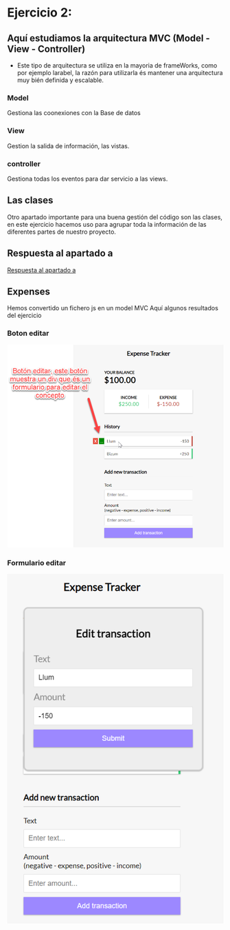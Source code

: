 
# Ejercicio 2:

## Aquí estudiamos la arquitectura MVC (Model - View - Controller)
- Este tipo de arquitectura se utiliza en la mayoria de frameWorks, como por ejemplo larabel, la razón para utilizarla és mantener una arquitectura muy bién definida y escalable.
  
### Model
Gestiona las coonexiones con la Base de datos

### View
Gestion la salida de información, las vistas.

### controller
Gestiona todas los eventos para dar servicio a las views.

## Las clases
Otro apartado importante para una buena gestión del código son las clases, en este ejercicio hacemos uso para agrupar toda la información de las diferentes partes de nuestro proyecto.

## Respuesta al apartado a

[Respuesta al apartado a](PEC2_Solucion_Ejercicio_2a.md)

## Expenses

Hemos convertido un fichero js en un model MVC
Aquí algunos resultados del ejercicio

### Boton editar

![Botón editar](img/botonEditar.png)

### Formulario editar

![Formulario editar](img/formEditar.png)